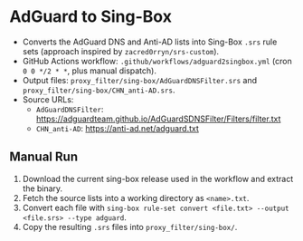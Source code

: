 # AdGuard to Sing-Box

- Converts the AdGuard DNS and Anti-AD lists into Sing-Box `.srs` rule sets (approach inspired by `zacred0rryn/srs-custom`).
- GitHub Actions workflow: `.github/workflows/adguard2singbox.yml` (cron `0 0 */2 * *`, plus manual dispatch).
- Output files: `proxy_filter/sing-box/AdGuardDNSFilter.srs` and `proxy_filter/sing-box/CHN_anti-AD.srs`.
- Source URLs:
	- `AdGuardDNSFilter`: https://adguardteam.github.io/AdGuardSDNSFilter/Filters/filter.txt
	- `CHN_anti-AD`: https://anti-ad.net/adguard.txt

## Manual Run

1. Download the current sing-box release used in the workflow and extract the binary.
2. Fetch the source lists into a working directory as `<name>.txt`.
3. Convert each file with `sing-box rule-set convert <file.txt> --output <file.srs> --type adguard`.
4. Copy the resulting `.srs` files into `proxy_filter/sing-box/`.
